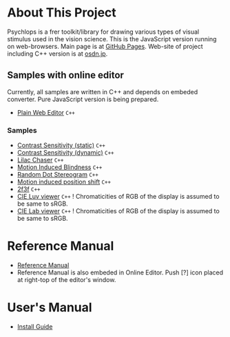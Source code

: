 ﻿About This Project
====================

Psychlops is a frer toolkit/library for drawing various types of visual stimulus used in the vision science. This is the JavaScript version running on web-browsers. Main page is at [GitHub Pages](https://psychlopsdev.github.io/PsychlopsJS/). Web-site of project including C++ version is at [osdn.jp](http://psychlops.osdn.jp/).


Samples with online editor
----------------------------

Currently, all samples are written in C++ and depends on embeded converter. Pure JavaScript version is being prepared.

- [Plain Web Editor](https://psychlopsdev.github.io/PsychlopsJS/psychlops.editor.html) `C++`

### Samples

- [Contrast Sensitivity (static)](https://psychlopsdev.github.io/PsychlopsJS/psychlops.editor.html#samples/ContrastSensitivity_space.cpp) `C++`
- [Contrast Sensitivity (dynamic)](https://psychlopsdev.github.io/PsychlopsJS/psychlops.editor.html#samples/ContrastSensitivity_temp.cpp) `C++`
- [Lilac Chaser](https://psychlopsdev.github.io/PsychlopsJS/psychlops.editor.html#samples/visiome/LilacChaser.cpp) `C++`
- [Motion Induced Blindness](https://psychlopsdev.github.io/PsychlopsJS/psychlops.editor.html#samples/visiome/MotionInducedBlindness.cpp) `C++`
- [Random Dot Stereogram](https://psychlopsdev.github.io/PsychlopsJS/psychlops.editor.html#samples/visiome/RandomDotStereogram.cpp) `C++`
- [Motion induced position shift](https://psychlopsdev.github.io/PsychlopsJS/psychlops.editor.html#samples/visiome/MotionInducedPositionShift.cpp) `C++`
- [2f3f](https://psychlopsdev.github.io/PsychlopsJS/psychlops.editor.html#samples/visiome/2f3f.cpp) `C++`
- [CIE Luv viewer](https://psychlopsdev.github.io/PsychlopsJS/psychlops.editor.html#samples/CIELuv_demo.cpp) `C++` ! Chromaticities of RGB of the display is assumed to be same to sRGB.
- [CIE Lab viewer](https://psychlopsdev.github.io/PsychlopsJS/psychlops.editor.html#samples/CIELab_demo.cpp) `C++` ! Chromaticities of RGB of the display is assumed to be same to sRGB.


Reference Manual
======================

- [Reference Manual](https://github.com/psychlopsdev/PsychlopsJS/wiki)
- Reference Manual is also embeded in Online Editor. Push [?] icon placed at right-top of the editor's window.


User's Manual
======================

- [Install Guide](https://psychlopsdev.github.io/PsychlopsJS/doc/InstallGuide)
